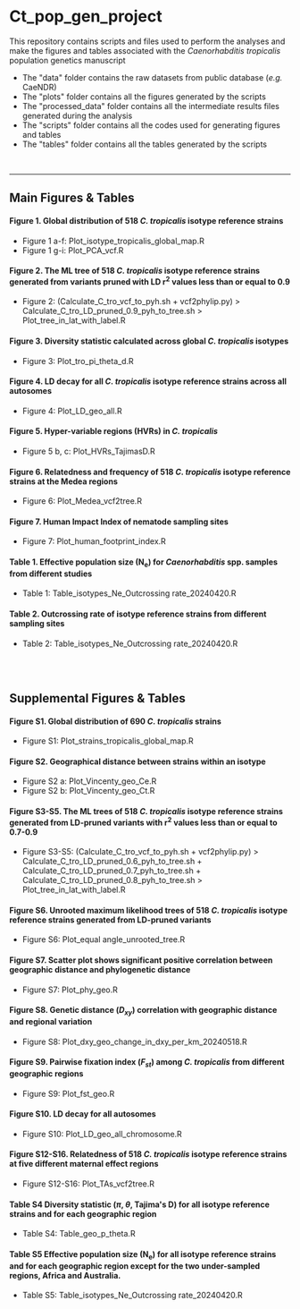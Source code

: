 # Ct_pop_gen_project

This repository contains scripts and files used to perform the analyses and make the figures and tables associated with the *Caenorhabditis tropicalis* population genetics manuscript 

- The "data" folder contains the raw datasets from public database (*e.g.* CaeNDR)
- The "plots" folder contains all the figures generated by the scripts
- The "processed_data" folder contains all the intermediate results files generated during the analysis
- The "scripts" folder contains all the codes used for generating figures and tables
- The "tables" folder contains all the tables generated by the scripts

<br>

---

## Main Figures & Tables

#### Figure 1. Global distribution of 518 *C. tropicalis* isotype reference strains
- Figure 1 a-f: Plot_isotype_tropicalis_global_map.R 
- Figure 1 g-i: Plot_PCA_vcf.R

#### Figure 2. The ML tree of 518 *C. tropicalis* isotype reference strains generated from variants pruned with LD r<sup>2</sup> values less than or equal to 0.9
- Figure 2: (Calculate_C_tro_vcf_to_pyh.sh + vcf2phylip.py) > <br>
  Calculate_C_tro_LD_pruned_0.9_pyh_to_tree.sh > <br>
  Plot_tree_in_lat_with_label.R

#### Figure 3. Diversity statistic calculated across global *C. tropicalis* isotypes
- Figure 3: Plot_tro_pi_theta_d.R

#### Figure 4. LD decay for all *C. tropicalis* isotype reference strains across all autosomes
- Figure 4: Plot_LD_geo_all.R

#### Figure 5. Hyper-variable regions (HVRs) in *C. tropicalis*
- Figure 5 b, c: Plot_HVRs_TajimasD.R

#### Figure 6. Relatedness and frequency of 518 *C. tropicalis* isotype reference strains at the Medea regions
- Figure 6: Plot_Medea_vcf2tree.R

#### Figure 7. Human Impact Index of nematode sampling sites
- Figure 7: Plot_human_footprint_index.R

#### Table 1. Effective population size (N<sub>e</sub>) for *Caenorhabditis* spp. samples from different studies
- Table 1: Table_isotypes_Ne_Outcrossing rate_20240420.R

#### Table 2. Outcrossing rate of isotype reference strains from different sampling sites
- Table 2: Table_isotypes_Ne_Outcrossing rate_20240420.R


<br>
<br>

## Supplemental Figures & Tables

#### Figure S1. Global distribution of 690 *C. tropicalis* strains
- Figure S1: Plot_strains_tropicalis_global_map.R

#### Figure S2. Geographical distance between strains within an isotype
- Figure S2 a: Plot_Vincenty_geo_Ce.R
- Figure S2 b: Plot_Vincenty_geo_Ct.R

#### Figure S3-S5. The ML trees of 518 *C. tropicalis* isotype reference strains generated from LD-pruned variants with r<sup>2</sup> values less than or equal to 0.7-0.9
- Figure S3-S5: (Calculate_C_tro_vcf_to_pyh.sh + vcf2phylip.py) > <br>
  Calculate_C_tro_LD_pruned_0.6_pyh_to_tree.sh + Calculate_C_tro_LD_pruned_0.7_pyh_to_tree.sh + Calculate_C_tro_LD_pruned_0.8_pyh_to_tree.sh > <br>
  Plot_tree_in_lat_with_label.R

#### Figure S6. Unrooted maximum likelihood trees of 518 *C. tropicalis* isotype reference strains generated from LD-pruned variants
- Figure S6: Plot_equal angle_unrooted_tree.R

#### Figure S7. Scatter plot shows significant positive correlation between geographic distance and phylogenetic distance
- Figure S7: Plot_phy_geo.R

#### Figure S8. Genetic distance (*D<sub>xy</sub>*) correlation with geographic distance and regional variation
- Figure S8: Plot_dxy_geo_change_in_dxy_per_km_20240518.R

#### Figure S9. Pairwise fixation index (*F<sub>st</sub>*) among *C. tropicalis* from different geographic regions
- Figure S9: Plot_fst_geo.R

#### Figure S10. LD decay for all autosomes
- Figure S10: Plot_LD_geo_all_chromosome.R

#### Figure S12-S16. Relatedness of 518 *C. tropicalis* isotype reference strains at five different maternal effect regions
- Figure S12-S16: Plot_TAs_vcf2tree.R

#### Table S4 Diversity statistic (*π*, *θ*, Tajima's D) for all isotype reference strains and for each geographic region
- Table S4: Table_geo_p_theta.R

#### Table S5 Effective population size (N<sub>e</sub>) for all isotype reference strains and for each geographic region except for the two under-sampled regions, Africa and Australia.
- Table S5: Table_isotypes_Ne_Outcrossing rate_20240420.R 



